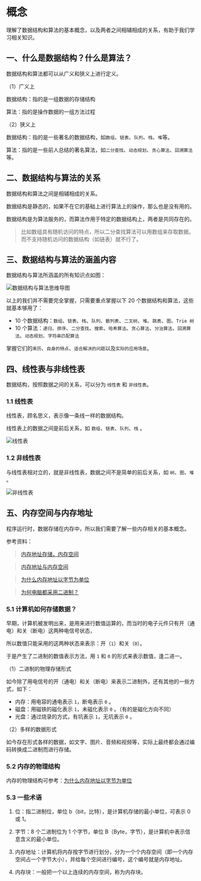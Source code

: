 # 概念

理解了数据结构和算法的基本概念，以及两者之间相辅相成的关系，有助于我们学习相关知识。

## 一、什么是数据结构？什么是算法？

数据结构和算法都可以从广义和狭义上进行定义。

（1）广义上

数据结构：指的是一组数据的存储结构

算法：指的是操作数据的一组方法过程

（2）狭义上

数据结构：指的是一些著名的数据结构，如`数组`、`链表`、`队列`、`栈`、`堆`等。

算法：指的是一些前人总结的著名算法，如`二分查找`、`动态规划`、`贪心算法`、`回溯算法`等。

## 二、数据结构与算法的关系

数据结构和算法之间是相辅相成的关系。

数据结构是静态的，如果不在它的基础上进行算法上的操作，那么也是没有用的。

数据结构是为算法服务的，而算法作用于特定的数据结构上，两者是共同存在的。

> 比如数组具有随机访问的特点，所以二分查找算法可以用数组来存取数据。而不支持随机访问的数据结构（如链表）就不行了。

## 三、数据结构与算法的涵盖内容

数据结构与算法所涵盖的所有知识点如图：

![数据结构与算法思维导图](img/mind-map.jpg)

以上的我们并不需要完全掌握，只需要重点掌握以下 20 个数据结构和算法，这些就基本够用了：

* 10 个数据结构：`数组`、`链表`、`栈`、`队列`、`散列表`、`二叉树`、`堆`、`跳表`、`图`、`Trie 树`
* 10 个算法：`递归`、`排序`、`二分查找`、`搜索`、`哈希算法`、`贪心算法`、`分治算法`、`回溯算法`、`动态规划`、`字符串匹配算法`

掌握它们的`来历`、`自身的特点`、`适合解决的问题`以及`实际的应用场景`。

## 四、线性表与非线性表

数据结构，按照数据之间的关系，可以分为 `线性表` 和 `非线性表`。

### 1.1 线性表

线性表，顾名思义，表示像一条线一样的数据结构。

线性表上的数据之间是前后关系，如 `数组`、`链表`、`队列`、`栈` 。

![线性表](img/linear-list.jpg)

### 1.2 非线性表

与线性表相对立的，就是非线性表，数据之间不是简单的前后关系，如 `树`、`图`、`堆` 。

![非线性表](img/not-linear-list.jpg)

## 五、内存空间与内存地址

程序运行时，数据存储在内存中，所以我们需要了解一些内存相关的基本概念。

参考资料：

> [内存地址存储，内存空间](https://blog.csdn.net/weixin_31449201/article/details/80298099)

> [内存地址与内存空间](https://www.cnblogs.com/Lanht/p/10780364.html)

> [为什么内存地址以字节为单位](https://www.jianshu.com/p/bc8252f18ecf)

> [为何电脑都采用二进制？](https://www.zhihu.com/question/20830886?sort=created)

### 5.1 计算机如何存储数据？

早期，计算机被发明出来，是用来进行数值运算的，而当时的电子元件只有开（通电）和关（断电）这两种电信号状态，

所以数值只能采用的这两种状态来表示：开（`1`）和关（`0`）。

于是产生了二进制的数值表示方法，用 `1` 和 `0` 的形式来表示数值，逢二进一。

（1）二进制的物理存储形式

如今除了用电信号的开（通电）和关（断电）来表示二进制外，还有其他的一些方式，如下：

* 内存：用电容的通电表示 `1`，断电表示 `0` 。
* 磁盘：用磁铁的磁化表示 `1`，未磁化表示 `0` 。（有的是磁化方向不同）
* 光盘：通过烧录的方式，有坑表示 `1`，无坑表示 `0` 。

（2）多样的数据形式

如今存在形式各样的数据，如文字、图片、音频和视频等，实际上最终都会通过编码转换成二进制而进行存储。

### 5.2 内存的物理结构

内存的物理结构可参考：[为什么内存地址以字节为单位](https://www.jianshu.com/p/bc8252f18ecf)

### 5.3 一些术语

1. 位：指二进制位，单位 b（bit，比特），是计算机存储的最小单位，可表示 0 或 1。

2. 字节：8 个二进制位为 1 个字节，单位 B（Byte，字节），是计算机中表示信息含义的最小单位。

3. 内存地址：计算机将内存按字节进行划分，分为一个个内存空间（即一个内存空间占一个字节大小），并给每个空间进行编号，这个编号就是内存地址。

4. 内存块：一般把一个以上连续的内存空间，称为内存块。